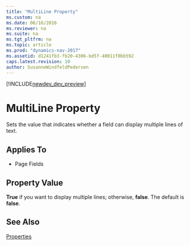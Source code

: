 ```yaml
---
title: "MultiLine Property"
ms.custom: na
ms.date: 06/16/2016
ms.reviewer: na
ms.suite: na
ms.tgt_pltfrm: na
ms.topic: article
ms.prod: "dynamics-nav-2017"
ms.assetid: d1241fb3-fb20-4306-bd5f-40011f0bb592
caps.latest.revision: 10
author: SusanneWindfeldPedersen
---
```


[!INCLUDE[newdev_dev_preview](../includes/newdev_dev_preview.md)]

# MultiLine Property
Sets the value that indicates whether a field can display multiple lines of text.  
  
## Applies To  
  
-   Page Fields  
  
## Property Value  
 **True** if you want to display multiple lines; otherwise, **false**. The default is **false**.  
  
## See Also  
 [Properties](devenv-properties.md)